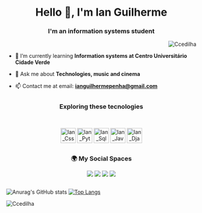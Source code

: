 <h1 align="center">Hello 👋, I'm Ian Guilherme</h1>

<h3  align="center">I'm an information systems student</h3>

<p align="right"> <img src="https://komarev.com/ghpvc/?username=Ccedilha&color=lightgrey&style=plastic" alt="Ccedilha" /> </p> 

 - 🌱 I’m currently learning **Information systems at Centro Universitário Cidade Verde**  
 
 - 💬 Ask me about **Technologies, music and cinema**
 
 - 📫 Contact me at email: **ianguilhermepenha@gmail.com**

##
<h3 align= center>Exploring these tecnologies</h3> 
<div style="display: inline_block"><br>
<p align=center>
  <img align="center" alt="Ian_Css" height="40" width="40" src="https://cdn.jsdelivr.net/gh/devicons/devicon@latest/icons/css3/css3-original.svg" />
  <img align="center" alt="Ian_Python" height="40" width="40" src="https://cdn.jsdelivr.net/gh/devicons/devicon@latest/icons/python/python-original.svg" />
  <img align="center" alt="Ian_Sql" height="40" width="40" src="https://cdn.jsdelivr.net/gh/devicons/devicon@latest/icons/mysql/mysql-original.svg" />
  <img align="center" alt="Ian_Java" height="40" width="40" src="https://cdn.jsdelivr.net/gh/devicons/devicon@latest/icons/java/java-original.svg" />
  <img align="center" alt="Ian_Django" height="40" width="40" src="https://cdn.jsdelivr.net/gh/devicons/devicon@latest/icons/django/django-plain-wordmark.svg" />
</p>
  </div>
  
##
<h3 align= center>🌍 My Social Spaces</h3>
<div>
 <p align= center>
   <a href="https://www.instagram.com/cedilha0/" target="_blank"><img src="https://img.shields.io/badge/-Instagram-%23E4405F?style=for-the-badge&logo=instagram&logoColor=white" target="_blank"></a>
   <a href="https://www.last.fm/pt/user/cecidilha1" target="_blank"><img src="https://img.shields.io/badge/last.fm-D51007?style=for-the-badge&logo=last.fm&logoColor=white"></a> 
   <a href="https://open.spotify.com/user/tpe2t3bq55rx06b2ugahhf340?si=847c23e866a74f7e" target="_blank"><img src="https://img.shields.io/badge/Spotify-1ED760?&style=for-the-badge&logo=spotify&logoColor=white"></a> 
    <a href="https://letterboxd.com/Ccedilha/" target="_blank"><img src="https://img.shields.io/badge/Letterboxd-202830?&style=for-the-badge&logo=letterboxd&logoColor=white" ></a> 
 </p>
  
</div>

##

![Anurag's GitHub stats](https://github-readme-stats.vercel.app/api?username=Ccedilha&show_icons=true&theme=transparent)
[![Top Langs](https://github-readme-stats.vercel.app/api/top-langs/?username=Ccedilha&layout=compact&theme=dark)](https://github.com/anuraghazra/github-readme-stats)

<p><img align="center" src="https://github-readme-streak-stats.herokuapp.com/?user=Ccedilha&theme=transparent" alt="Ccedilha" /></p>
